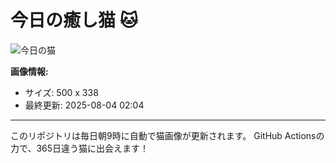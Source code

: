 # 今日の癒し猫 🐱

![今日の猫](https://cdn2.thecatapi.com/images/MTY1MzIzNQ.jpg)

**画像情報:**
- サイズ: 500 x 338
- 最終更新: 2025-08-04 02:04

---

このリポジトリは毎日朝9時に自動で猫画像が更新されます。
GitHub Actionsの力で、365日違う猫に出会えます！
